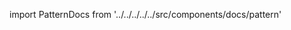---
---

import PatternDocs from '../../../../../src/components/docs/pattern'

<PatternDocs pattern='hugo' />

